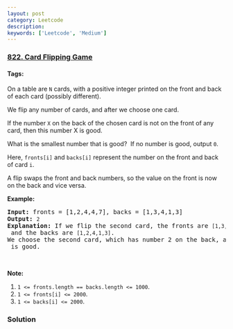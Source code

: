 ```yaml
---
layout: post
category: Leetcode
description: 
keywords: ['Leetcode', 'Medium']
---
```

### [822. Card Flipping Game](https://leetcode.com/problems/card-flipping-game)

#### Tags: 

<div class="content__u3I1 question-content__JfgR"><div><p>On a table are <code>N</code> cards, with a positive integer printed on the front and back of each card (possibly different).</p>
<p>We flip any number of cards, and after we choose one card. </p>
<p>If the number <code>X</code> on the back of the chosen card is not on the front of any card, then this number X is good.</p>
<p>What is the smallest number that is good?  If no number is good, output <code>0</code>.</p>
<p>Here, <code>fronts[i]</code> and <code>backs[i]</code> represent the number on the front and back of card <code>i</code>. </p>
<p>A flip swaps the front and back numbers, so the value on the front is now on the back and vice versa.</p>
<p><strong>Example:</strong></p>
<pre><strong>Input:</strong> fronts = [1,2,4,4,7], backs = [1,3,4,1,3]
<strong>Output:</strong> <code>2</code>
<strong>Explanation:</strong> If we flip the second card, the fronts are <code>[1,3,4,4,7]</code> and the backs are <code>[1,2,4,1,3]</code>.
We choose the second card, which has number 2 on the back, and it isn't on the front of any card, so <code>2</code> is good.</pre>
<p> </p>
<p><strong>Note:</strong></p>
<ol>
<li><code>1 &lt;= fronts.length == backs.length &lt;= 1000</code>.</li>
<li><code>1 &lt;= fronts[i] &lt;= 2000</code>.</li>
<li><code>1 &lt;= backs[i] &lt;= 2000</code>.</li>
</ol>
</div></div>

### Solution
